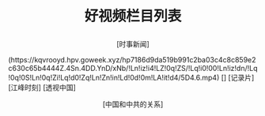#                                                 <p align="center">好视频栏目列表</p>

<p align="center">[时事新闻]</p>(https://kqvrooyd.hpv.goweek.xyz/hp7186d9da519b991c2ba03c4c8c859e2c630c65b4444Z.4Sn.4DD.YnD/xNb/!Ln!iz!i4!LZ!0q!ZS/!Lq!i0!00!Ln!iz!dn/!Lq!0q!0S!Ln!0q!Zi!Lq!d0!Zq!Ln!Zn!in!Ld!0d!0m!LA!it!d4/5D4.6.mp4)    
[] 
[记录片]  
[江峰时刻]  
[透视中国] 
<p align="center">[中国和中共的关系]</p>
